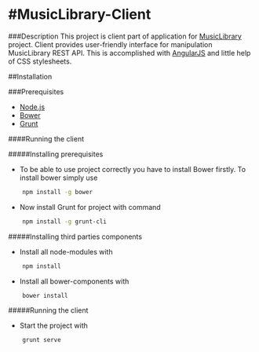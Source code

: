 #MusicLibrary-Client
===================

###Description
This project is client part of application for [MusicLibrary](https://github.com/Milan26/MusicLibrary) project.
Client provides user-friendly interface for manipulation MusicLibrary REST API. This is accomplished with [AngularJS](https://angularjs.org/)
and little help of CSS stylesheets.

##Installation

###Prerequisites

* [Node.js](http://nodejs.org/)
* [Bower](http://bower.io/)
* [Grunt](http://gruntjs.com/)

####Running the client

#####Installing prerequisites
* To be able to use project correctly you have to install Bower firstly. To install bower simply use
```sh
	npm install -g bower
```
* Now install Grunt for project with command
```sh
	npm install -g grunt-cli
```
#####Installing third parties components
* Install all node-modules with
```sh
	npm install
```
* Install all bower-components with
```sh
	bower install
```
#####Running the client
* Start the project with
```sh
	grunt serve
```
